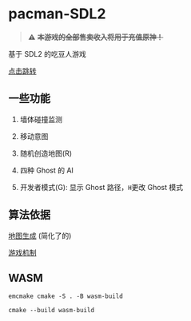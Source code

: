 # pacman-SDL2

> :warning: ~~**本游戏的全部售卖收入将用于充值原神！**~~

基于 SDL2 的吃豆人游戏

[点击跳转](https://cn-shopkeeper.github.io/Projects/Pacman-SDL2/Pacman.html)

## 一些功能

1. 墙体碰撞监测

2. 移动意图

3. 随机创造地图(R)

4. 四种 Ghost 的 AI

5. 开发者模式(G): 显示 Ghost 路径，`H`更改 Ghost 模式

## 算法依据

[地图生成](https://shaunlebron.github.io/pacman-mazegen/) (简化了的)

[游戏机制](https://gameinternals.com/understanding-pac-man-ghost-behavior)

## WASM

```shell
emcmake cmake -S . -B wasm-build
```

```shell
cmake --build wasm-build
```
